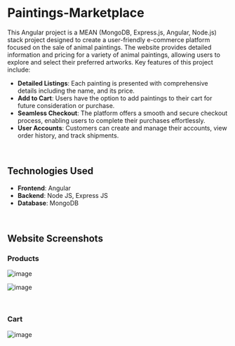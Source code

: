 # Paintings-Marketplace

This Angular project is a MEAN (MongoDB, Express.js, Angular, Node.js) stack project designed to create a user-friendly e-commerce platform focused on the sale of animal paintings. The website provides detailed information and pricing for a variety of animal paintings, allowing users to explore and select their preferred artworks. Key features of this project include:

- **Detailed Listings**: Each painting is presented with comprehensive details including the name, and its price.
- **Add to Cart**: Users have the option to add paintings to their cart for future consideration or purchase.
- **Seamless Checkout**: The platform offers a smooth and secure checkout process, enabling users to complete their purchases effortlessly.
- **User Accounts**: Customers can create and manage their accounts, view order history, and track shipments.

<br>

## Technologies Used

- **Frontend**: Angular
- **Backend**: Node JS, Express JS
- **Database**: MongoDB

<br>

## Website Screenshots

### Products

![image](https://github.com/Hariharan-A-1268/Paintings-Marketplace/assets/120185640/6d5aba76-a8f7-41a2-b5f8-fca6a3a4c597)

![image](https://github.com/Hariharan-A-1268/Paintings-Marketplace/assets/120185640/5b54fb55-27c2-46ed-8f43-8e3c673857d4)

<br>

### Cart

![image](https://github.com/Hariharan-A-1268/Paintings-Marketplace/assets/120185640/e7cfe505-3e39-493d-9027-0b7fd7cc21b4)

